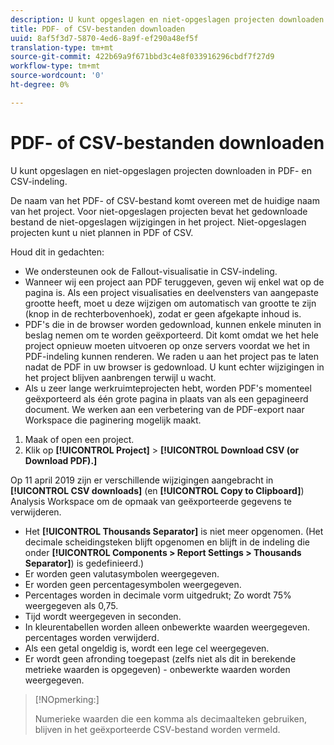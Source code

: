 ```yaml
---
description: U kunt opgeslagen en niet-opgeslagen projecten downloaden in PDF- en CSV-indeling.
title: PDF- of CSV-bestanden downloaden
uuid: 8af5f3d7-5870-4ed6-8a9f-ef290a48ef5f
translation-type: tm+mt
source-git-commit: 422b69a9f671bbd3c4e8f033916296cbdf7f27d9
workflow-type: tm+mt
source-wordcount: '0'
ht-degree: 0%

---
```



# PDF- of CSV-bestanden downloaden

U kunt opgeslagen en niet-opgeslagen projecten downloaden in PDF- en CSV-indeling.

De naam van het PDF- of CSV-bestand komt overeen met de huidige naam van het project. Voor niet-opgeslagen projecten bevat het gedownloade bestand de niet-opgeslagen wijzigingen in het project. Niet-opgeslagen projecten kunt u niet plannen in PDF of CSV.

Houd dit in gedachten:

* We ondersteunen ook de Fallout-visualisatie in CSV-indeling.
* Wanneer wij een project aan PDF teruggeven, geven wij enkel wat op de pagina is. Als een project visualisaties en deelvensters van aangepaste grootte heeft, moet u deze wijzigen om automatisch van grootte te zijn (knop in de rechterbovenhoek), zodat er geen afgekapte inhoud is.
* PDF&#39;s die in de browser worden gedownload, kunnen enkele minuten in beslag nemen om te worden geëxporteerd. Dit komt omdat we het hele project opnieuw moeten uitvoeren op onze servers voordat we het in PDF-indeling kunnen renderen. We raden u aan het project pas te laten nadat de PDF in uw browser is gedownload. U kunt echter wijzigingen in het project blijven aanbrengen terwijl u wacht.
* Als u zeer lange werkruimteprojecten hebt, worden PDF&#39;s momenteel geëxporteerd als één grote pagina in plaats van als een gepagineerd document. We werken aan een verbetering van de PDF-export naar Workspace die paginering mogelijk maakt.

1. Maak of open een project.
1. Klik op **[!UICONTROL Project]** > **[!UICONTROL Download CSV (or Download PDF).]**

Op 11 april 2019 zijn er verschillende wijzigingen aangebracht in **[!UICONTROL CSV downloads]** (en **[!UICONTROL Copy to Clipboard]**) Analysis Workspace om de opmaak van geëxporteerde gegevens te verwijderen.
* Het **[!UICONTROL Thousands Separator]** is niet meer opgenomen. (Het decimale scheidingsteken blijft opgenomen en blijft in de indeling die onder **[!UICONTROL Components > Report Settings > Thousands Separator]**) is gedefinieerd.)
* Er worden geen valutasymbolen weergegeven.
* Er worden geen percentagesymbolen weergegeven.
* Percentages worden in decimale vorm uitgedrukt; Zo wordt 75% weergegeven als 0,75.
* Tijd wordt weergegeven in seconden.
* In kleurentabellen worden alleen onbewerkte waarden weergegeven. percentages worden verwijderd.
* Als een getal ongeldig is, wordt een lege cel weergegeven.
* Er wordt geen afronding toegepast (zelfs niet als dit in berekende metrieke waarden is opgegeven) - onbewerkte waarden worden weergegeven.

>[!NOpmerking:]
>
> Numerieke waarden die een komma als decimaalteken gebruiken, blijven in het geëxporteerde CSV-bestand worden vermeld.
